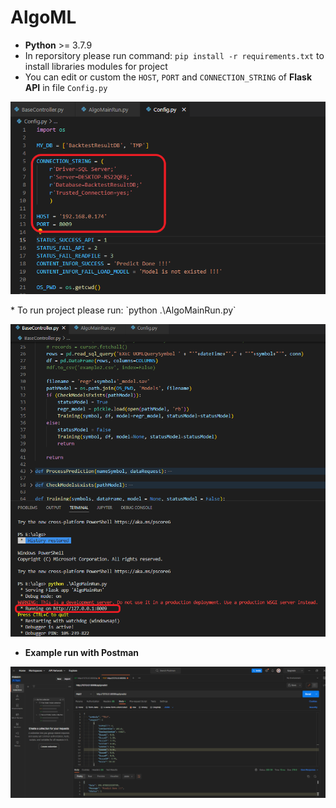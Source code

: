 # AlgoML

* **Python** >= 3.7.9
* In reporsitory please run command: `pip install -r requirements.txt` to install libraries modules for project
* You can edit or custom the `HOST`, `PORT` and `CONNECTION_STRING` of **Flask API** in file `Config.py`
<p align="center">
  <img src="./img/Config.png" alt="Size Limit CLI" width="870">
</p>
* To run project please run: `python .\AlgoMainRun.py`
<p align="center">
  <img src="./img/AlgoML.png" alt="Size Limit CLI" width="750">
</p>

* **Example run with Postman**

<p align="center">
  <img src="./img/Ex1.png" alt="Size Limit CLI" width="750">
</p>
